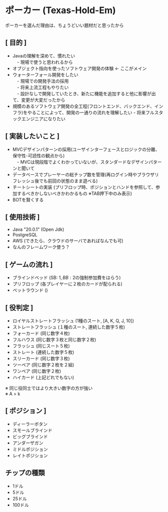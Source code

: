 # ポーカー (Texas-Hold-Em) 
ポーカーを選んだ理由は、ちょうどいい題材だと思ったから

## [ 目的 ] 
 - Javaの理解を深めて、慣れたい  
　*-* 現場で使うと思われるから
 - オブジェクト指向を使ったソフトウェア開発の体験 ← ここがメイン
 - ウォーターフォール開発をしたい  
　*-* 現場での開発手法の採用    
　*-* 将来上流工程もやりたい  
　*-* 設計なしで開発していたとき、新たに機能を追加すると他に影響が出て、変更が大変だったから
 - 規模のあるソフトウェア開発の全工程(フロントエンド、バックエンド、インフラ)をやることによって、開発の一通りの流れを理解したい - 将来フルスタックエンジニアになりたい

 ## [ 実装したいこと ]
 - MVCデザインパターンの採用(ユーザインターフェースとロジックの分離、保守性-可読性の観点から)  
　*-* MVCは現段階でよくわかっていないが、スタンダードなデザインパターンと聞いて
 - データベースでプレーヤーの総チップ数を管理(再ログイン時やブラウザリフレッシュ後でも前回の状態のまま遊べる)
 - チートシートの実装 (プリフロップ時、ポジションとハンドを参照して、参加するべきかしないべきかわかるもの ※TAB押下中のみ表示)
 - BOTを賢くする

 ## [ 使用技術 ]
 - Java "20.0.1" (Open Jdk)
 - PostgreSQL
 - AWS (できたら、クラウドのサーバであればなんでも可)
 - なんのフレームワーク使う？

## [ ゲームの流れ ]
 - ブラインドベッド (SB: 1$, BB: 2$の強制参加費をはらう)
 - プリフロップ (各プレイヤーに２枚のカードが配られる)
 - ベットラウンド ()

## [ 役判定 ]
 - ロイヤルストレートフラッシュ (1種のスート, [A, K, Q, J, 10])
 - ストレートフラッシュ (１種のスート, 連続した数字５枚)
 - フォーカード (同じ数字４枚)
 - フルハウス (同じ数字３枚と同じ数字２枚)
 - フラッシュ (同じスート５枚)
 - ストレート (連続した数字５枚)
 - スリーカード (同じ数字３枚)
 - ツーペア (同じ数字２枚を２組)
 - ワンペア (同じ数字２枚)
 - ハイカード (上記どれでもない)

 ※ 同じ役同士ではより大きい数字の方が強い  
 ※ A > k

## [ ポジション ]
 - ディーラーボタン
 - スモールブラインド
 - ビッグブラインド
 - アンダーザガン
 - ミドルポジション
 - レイトポジション

## チップの種類
 - 1ドル
 - 5ドル
 - 25ドル
 - 100ドル